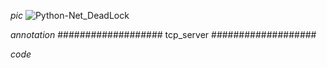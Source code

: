 _pic_
![Python-Net_DeadLock](http://images.dorc.top/blog/Python/Python-Net_DeadLock.png)

_annotation_
\################### tcp_server ###################

_code_

```py

```
